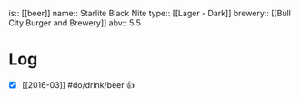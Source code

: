 is:: [[beer]]
name:: Starlite Black Nite
type:: [[Lager - Dark]]
brewery:: [[Bull City Burger and Brewery]]
abv:: 5.5

# Log
- [x] [[2016-03]] #do/drink/beer 👍
